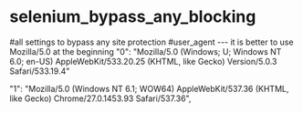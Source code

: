 # selenium_bypass_any_blocking


#all settings to bypass any site protection
#user_agent --- it is better to use Mozilla/5.0 at the beginning
"0": "Mozilla/5.0 (Windows; U; Windows NT 6.0; en-US) AppleWebKit/533.20.25 (KHTML, like Gecko) Version/5.0.3 Safari/533.19.4"

"1": "Mozilla/5.0 (Windows NT 6.1; WOW64) AppleWebKit/537.36 (KHTML, like Gecko) Chrome/27.0.1453.93 Safari/537.36",

